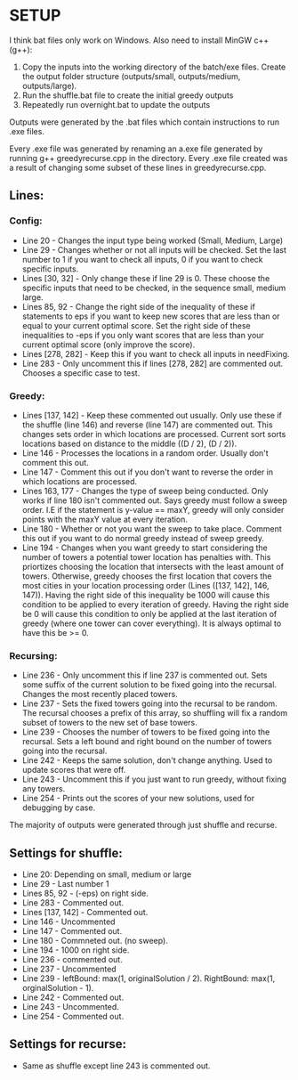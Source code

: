 # SETUP 
I think bat files only work on Windows. Also need to install MinGW c++ (g++):
1. Copy the inputs into the working directory of the batch/exe files. Create the output folder structure (outputs/small, outputs/medium, outputs/large).
2. Run the shuffle.bat file to create the initial greedy outputs
3. Repeatedly run overnight.bat to update the outputs

Outputs were generated by the .bat files which contain instructions to run .exe files. 

Every .exe file was generated by renaming an a.exe file generated by running g++ greedyrecurse.cpp in the directory. Every .exe file created was a result of changing some subset of these lines in greedyrecurse.cpp.

## Lines:
### Config:
- Line 20 - Changes the input type being worked (Small, Medium, Large)
- Line 29 - Changes whether or not all inputs will be checked. Set the last number to 1 if you want to check all inputs, 0 if you want to check specific inputs.
- Lines [30, 32] - Only change these if line 29 is 0. These choose the specific inputs that need to be checked, in the sequence small, medium large.
- Lines 85, 92 - Change the right side of the inequality of these if statements to eps if you want to keep new scores that are less than or equal to your current optimal score. Set the right side of these inequalities to -eps if you only want scores that are less than your current optimal score (only improve the score).
- Lines [278, 282] - Keep this if you want to check all inputs in needFixing. 
- Line 283 - Only uncomment this if lines [278, 282] are commented out. Chooses a specific case to test.

### Greedy:
- Lines [137, 142] - Keep these commented out usually. Only use these if the shuffle (line 146) and reverse (line 147) are commented out. This changes sets order in which locations are processed. Current sort sorts locations based on distance to the middle ((D / 2), (D / 2)). 
- Line 146 - Processes the locations in a random order. Usually don't comment this out.
- Line 147 - Comment this out if you don't want to reverse the order in which locations are processed.
- Lines 163, 177 - Changes the type of sweep being conducted. Only works if line 180 isn't commented out. Says greedy must follow a sweep order. I.E if the statement is y-value == maxY, greedy will only consider points with the maxY value at every iteration.
- Line 180 - Whether or not you want the sweep to take place. Comment this out if you want to do normal greedy instead of sweep greedy.
- Line 194 - Changes when you want greedy to start considering the number of towers a potential tower location has penalties with. This priortizes choosing the location that intersects with the least amount of towers. Otherwise, greedy chooses the first location that covers the most cities in your location processing order (Lines ([137, 142], 146, 147)). Having the right side of this inequality be 1000 will cause this condition to be applied to every iteration of greedy. Having the right side be 0 will cause this condition to only be applied at the last iteration of greedy (where one tower can cover everything). It is always optimal to have this be >= 0.

### Recursing:
- Line 236 - Only uncomment this if line 237 is commented out. Sets some suffix of the current solution to be fixed going into the recursal. Changes the most recently placed towers.
- Line 237 - Sets the fixed towers going into the recursal to be random. The recursal chooses a prefix of this array, so shuffling will fix a random subset of towers to the new set of base towers.
- Line 239 - Chooses the number of towers to be fixed going into the recursal. Sets a left bound and right bound on the number of towers going into the recursal.
- Line 242 - Keeps the same solution, don't change anything. Used to update scores that were off.
- Line 243 - Uncomment this if you just want to run greedy, without fixing any towers.
- Line 254 - Prints out the scores of your new solutions, used for debugging by case.


The majority of outputs were generated through just shuffle and recurse.
## Settings for shuffle:
- Line 20: Depending on small, medium or large
- Line 29 - Last number 1
- Lines 85, 92 - (-eps) on right side.
- Line 283 - Commented out.
- Lines [137, 142] - Commented out.
- Line 146 - Uncommented
- Line 147 - Commented out.
- Line 180 - Commneted out. (no sweep).
- Line 194 - 1000 on right side.
- Line 236 - commented out.
- Line 237 - Uncommented
- Line 239 - leftBound: max(1, originalSolution / 2). RightBound: max(1, orginalSolution - 1).
- Line 242 - Commented out.
- Line 243 - Uncommented.
- Line 254 - Commented out.

## Settings for recurse:
- Same as shuffle except line 243 is commented out.
